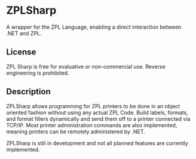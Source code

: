 # ZPLSharp
A wrapper for the ZPL Language, enabling a direct interaction between .NET and ZPL.

## License
ZPL Sharp is free for evaluative or non-commercial use. Reverse engineering is prohibited.


## Description
ZPLSharp allows programming for ZPL printers to be done in an object oriented fashion without using any actual ZPL Code.
Build labels, formats, and format fillers dynamically and send them off to a printer connected via TCP/IP.
Most printer administration commands are also implemented, meaning printers can be remotely administered by .NET.

ZPLSharp is still in development and not all planned features are currently implemented.
